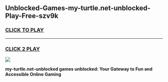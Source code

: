 
## Unblocked-Games-my-turtle.net-unblocked-Play-Free-szv9k
<h3>
<a href="https://premium76.site?title=my-turtle.net-unblocked&ref=18A1">CLICK TO PLAY</a></h3>
<hr>

<h3>
<a href="https://premium76.site?title=my-turtle.net-unblocked&ref=18A1">CLICK 2 PLAY</a>
  
</h3>

<a href="https://premium76.site?title=my-turtle.net-unblocked&ref=18A1"><img src="https://clearcache.store/games.png"></a>


**my-turtle.net-unblocked games unblocked: Your Gateway to Fun and Accessible Online Gaming**
